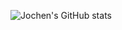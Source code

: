 ![Jochen's GitHub stats](https://github-readme-stats.vercel.app/api?username=JochenHuang&show_icons=true&theme=radical)

